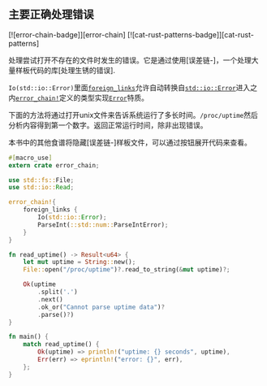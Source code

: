 ## 主要正确处理错误

[![error-chain-badge]][error-chain] [![cat-rust-patterns-badge]][cat-rust-patterns]

处理尝试打开不存在的文件时发生的错误。它是通过使用[误差链-]，一个处理大量样板代码的库[处理生锈的错误].

`Io(std::io::Error)`里面[`foreign_links`]允许自动转换自[`std::io::Error`]进入之内[`error_chain!`]定义的类型实现[`Error`]特质。

下面的方法将通过打开unix文件来告诉系统运行了多长时间。`/proc/uptime`然后分析内容得到第一个数字。返回正常运行时间，除非出现错误。

本书中的其他食谱将隐藏[误差链-]样板文件，可以通过按钮展开代码来查看。

```rust
#[macro_use]
extern crate error_chain;

use std::fs::File;
use std::io::Read;

error_chain!{
    foreign_links {
        Io(std::io::Error);
        ParseInt(::std::num::ParseIntError);
    }
}

fn read_uptime() -> Result<u64> {
    let mut uptime = String::new();
    File::open("/proc/uptime")?.read_to_string(&mut uptime)?;

    Ok(uptime
        .split('.')
        .next()
        .ok_or("Cannot parse uptime data")?
        .parse()?)
}

fn main() {
    match read_uptime() {
        Ok(uptime) => println!("uptime: {} seconds", uptime),
        Err(err) => eprintln!("error: {}", err),
    };
}
```

[`error_chain!`]: https://docs.rs/error-chain/*/error_chain/macro.error_chain.html

[`error`]: https://doc.rust-lang.org/std/error/trait.Error.html

[`foreign_links`]: https://docs.rs/error-chain/*/error_chain/#foreign-links

[`std::io::error`]: https://doc.rust-lang.org/std/io/struct.Error.html

[handle errors in rust]: https://doc.rust-lang.org/book/second-edition/ch09-00-error-handling.html
